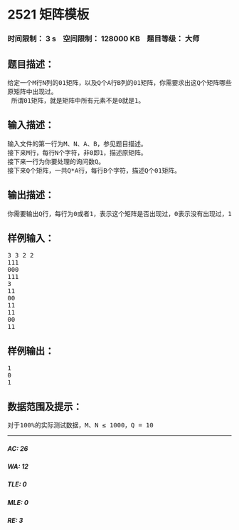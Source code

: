 # 2521 矩阵模板   
### 时间限制： 3 s&nbsp;&nbsp;&nbsp;&nbsp;空间限制： 128000 KB&nbsp;&nbsp;&nbsp;&nbsp;题目等级： 大师  
## 题目描述：  

<pre>
给定一个M行N列的01矩阵，以及Q个A行B列的01矩阵，你需要求出这Q个矩阵哪些在  
原矩阵中出现过。   
 所谓01矩阵，就是矩阵中所有元素不是0就是1。
</pre>
  
  
## 输入描述：  

<pre>
输入文件的第一行为M、N、A、B，参见题目描述。   
接下来M行，每行N个字符，非0即1，描述原矩阵。   
接下来一行为你要处理的询问数Q。   
接下来Q个矩阵，一共Q*A行，每行B个字符，描述Q个01矩阵。
</pre>
  
  
## 输出描述：  

<pre>
你需要输出Q行，每行为0或者1，表示这个矩阵是否出现过，0表示没有出现过，1表示出现过。
</pre>
  
  
## 样例输入：  

<pre>
3 3 2 2   
111   
000   
111   
3   
11   
00   
11   
11   
00   
11
</pre>
  
  
## 样例输出：  

<pre>
1   
0   
1
</pre>
  
  
## 数据范围及提示：  

<pre>
对于100%的实际测试数据，M、N ≤ 1000，Q = 10 
</pre>
  
  
***  

##### AC: 26  
##### WA: 12  
##### TLE: 0  
##### MLE: 0  
##### RE: 3  
